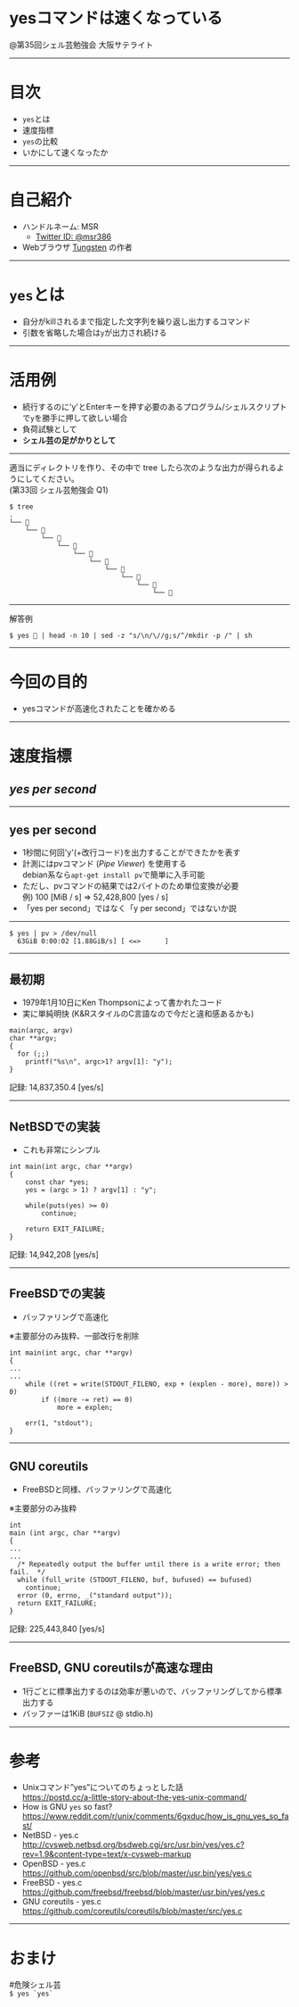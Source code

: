 # yesコマンドは速くなっている

@第35回シェル芸勉強会 大阪サテライト

---
# 目次
* `yes`とは
* 速度指標
* `yes`の比較
* いかにして速くなったか

---
# 自己紹介

* ハンドルネーム: MSR
    * [Twitter ID: @msr386](https://twitter.com/msr386)
* Webブラウザ [Tungsten](https://app.tungsten-start.net/) の作者

---
# `yes`とは

* 自分がkillされるまで指定した文字列を繰り返し出力するコマンド
* 引数を省略した場合は`y`が出力され続ける

---
# 活用例

- 続行するのに'y'とEnterキーを押す必要のあるプログラム/シェルスクリプトで`y`を勝手に押して欲しい場合
- 負荷試験として
- __シェル芸の足がかりとして__

---

適当にディレクトリを作り、その中で tree したら次のような出力が得られるようにしてください。  
(第33回 シェル芸勉強会 Q1)

```
$ tree
.
└── 💩
    └── 💩
        └── 💩
            └── 💩
                └── 💩
                    └── 💩
                        └── 💩
                            └── 💩
                                └── 💩
                                    └── 💩
```

---

解答例

```
$ yes 💩 | head -n 10 | sed -z "s/\n/\//g;s/^/mkdir -p /" | sh
```


---
# 今回の目的

* yesコマンドが高速化されたことを確かめる

---
# 速度指標

## _yes per second_

---

## yes per second

* 1秒間に何回'y'(+改行コード)を出力することができたかを表す
* 計測にはpvコマンド (_Pipe Viewer_) を使用する  
  debian系なら`apt-get install pv`で簡単に入手可能
* ただし、pvコマンドの結果では2バイトのため単位変換が必要  
  例) 100 [MiB / s] => 52,428,800 [yes / s]
* 「yes per second」ではなく「y per second」ではないか説

---

```
$ yes | pv > /dev/null
  63GiB 0:00:02 [1.88GiB/s] [ <=>      ]
```

---

## 最初期

* 1979年1月10日にKen Thompsonによって書かれたコード
* 実に単純明快 (K&RスタイルのC言語なので今だと違和感あるかも)

```
main(argc, argv)
char **argv;
{
  for (;;)
    printf("%s\n", argc>1? argv[1]: "y");
}
```

記録: 14,837,350.4 \[yes/s\]

---
## NetBSDでの実装

* これも非常にシンプル

```
int main(int argc, char **argv)
{
	const char *yes;
	yes = (argc > 1) ? argv[1] : "y";

	while(puts(yes) >= 0)
		continue;

	return EXIT_FAILURE;
}
```


記録: 14,942,208 \[yes/s\]



---
## FreeBSDでの実装

* バッファリングで高速化

※主要部分のみ抜粋、一部改行を削除
```
int main(int argc, char **argv)
{
...
...
	while ((ret = write(STDOUT_FILENO, exp + (explen - more), more)) > 0)
		if ((more -= ret) == 0)
			more = explen;

	err(1, "stdout");
}
```





---
## GNU coreutils

* FreeBSDと同様、バッファリングで高速化

※主要部分のみ抜粋
```
int
main (int argc, char **argv)
{
...
...
  /* Repeatedly output the buffer until there is a write error; then fail.  */
  while (full_write (STDOUT_FILENO, buf, bufused) == bufused)
    continue;
  error (0, errno, _("standard output"));
  return EXIT_FAILURE;
}
```

記録: 225,443,840 \[yes/s\]

---
## FreeBSD, GNU coreutilsが高速な理由

* 1行ごとに標準出力するのは効率が悪いので、バッファリングしてから標準出力する
* バッファーは1KiB (`BUFSIZ` @ stdio.h)


---
# 参考

* Unixコマンド”yes”についてのちょっとした話  
https://postd.cc/a-little-story-about-the-yes-unix-command/
* How is GNU `yes` so fast?  
https://www.reddit.com/r/unix/comments/6gxduc/how_is_gnu_yes_so_fast/
* NetBSD - yes.c  
http://cvsweb.netbsd.org/bsdweb.cgi/src/usr.bin/yes/yes.c?rev=1.9&content-type=text/x-cvsweb-markup
* OpenBSD - yes.c  
https://github.com/openbsd/src/blob/master/usr.bin/yes/yes.c
* FreeBSD - yes.c  
https://github.com/freebsd/freebsd/blob/master/usr.bin/yes/yes.c
* GNU coreutils - yes.c  
https://github.com/coreutils/coreutils/blob/master/src/yes.c

---
# おまけ

\#危険シェル芸  
`` $ yes `yes` ``
